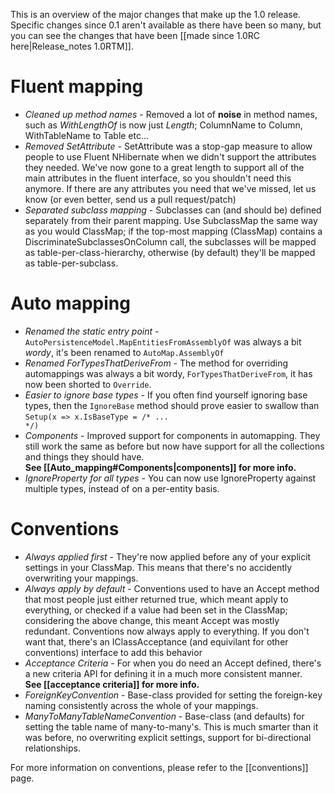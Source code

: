 This is an overview of the major changes that make up the 1.0 release. Specific changes since 0.1 aren't available as there have been so many, but you can see the changes that have been [[made since 1.0RC here|Release_notes 1.0RTM]].

# Fluent mapping

  * *Cleaned up method names* - Removed a lot of **noise** in method names, such as *WithLengthOf* is now just *Length*; ColumnName to Column, WithTableName to Table etc...
  * *Removed SetAttribute* - SetAttribute was a stop-gap measure to allow people to use Fluent NHibernate when we didn't support the attributes they needed. We've now gone to a great length to support all of the main attributes in the fluent interface, so you shouldn't need this anymore. If there are any attributes you need that we've missed, let us know (or even better, send us a pull request/patch)
  * *Separated subclass mapping* - Subclasses can (and should be) defined separately from their parent mapping. Use SubclassMap<T> the same way as you would ClassMap<T>; if the top-most mapping (ClassMap) contains a DiscriminateSubclassesOnColumn call, the subclasses will be mapped as table-per-class-hierarchy, otherwise (by default) they'll be mapped as table-per-subclass.

# Auto mapping

  * *Renamed the static entry point* - <code>AutoPersistenceModel.MapEntitiesFromAssemblyOf<Product></code> was always a bit *wordy*, it's been renamed to <code>AutoMap.AssemblyOf<Product></code>
  * *Renamed ForTypesThatDeriveFrom* - The method for overriding automappings was always a bit wordy, <code>ForTypesThatDeriveFrom</code>, it has now been shorted to <code>Override</code>.
  * *Easier to ignore base types* - If you often find yourself ignoring base types, then the <code>IgnoreBase<T></code> method should prove easier to swallow than <code>Setup(x => x.IsBaseType = /* ... */)</code>
  * *Components* - Improved support for components in automapping. They still work the same as before but now have support for all the collections and things they should have.<br />**See [[Auto_mapping#Components|components]] for more info.**
  * *IgnoreProperty for all types* - You can now use IgnoreProperty against multiple types, instead of on a per-entity basis.

# Conventions

  * *Always applied first* - They're now applied before any of your explicit settings in your ClassMap. This means that there's no accidently overwriting your mappings.
  * *Always apply by default* - Conventions used to have an Accept method that most people just either returned true, which meant apply to everything, or checked if a value had been set in the ClassMap; considering the above change, this meant Accept was mostly redundant. Conventions now always apply to everything. If you don't want that, there's an IClassAcceptance (and equivilant for other conventions) interface to add this behavior
  * *Acceptance Criteria* - For when you do need an Accept defined, there's a new criteria API for defining it in a much more consistent manner.<br />**See [[acceptance criteria]] for more info.**
  * *ForeignKeyConvention* - Base-class provided for setting the foreign-key naming consistently across the whole of your mappings.
  * *ManyToManyTableNameConvention* - Base-class (and defaults) for setting the table name of many-to-many's. This is much smarter than it was before, no overwriting explicit settings, support for bi-directional relationships.

For more information on conventions, please refer to the [[conventions]] page.